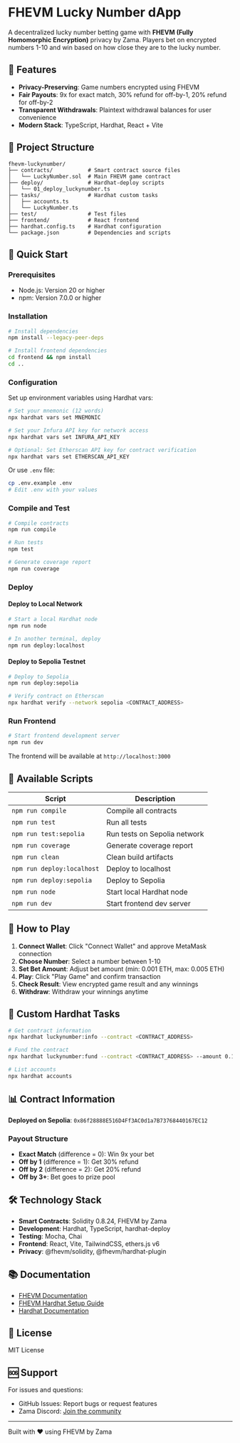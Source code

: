 # FHEVM Lucky Number dApp

A decentralized lucky number betting game with **FHEVM (Fully Homomorphic Encryption)** privacy by Zama. Players bet on encrypted numbers 1-10 and win based on how close they are to the lucky number.

## 🎯 Features

- **Privacy-Preserving**: Game numbers encrypted using FHEVM
- **Fair Payouts**: 9x for exact match, 30% refund for off-by-1, 20% refund for off-by-2
- **Transparent Withdrawals**: Plaintext withdrawal balances for user convenience
- **Modern Stack**: TypeScript, Hardhat, React + Vite

## 📁 Project Structure

```
fhevm-luckynumber/
├── contracts/           # Smart contract source files
│   └── LuckyNumber.sol  # Main FHEVM game contract
├── deploy/              # Hardhat-deploy scripts
│   └── 01_deploy_luckynumber.ts
├── tasks/               # Hardhat custom tasks
│   ├── accounts.ts
│   └── LuckyNumber.ts
├── test/                # Test files
├── frontend/            # React frontend
├── hardhat.config.ts    # Hardhat configuration
└── package.json         # Dependencies and scripts
```

## 🚀 Quick Start

### Prerequisites

- Node.js: Version 20 or higher
- npm: Version 7.0.0 or higher

### Installation

```bash
# Install dependencies
npm install --legacy-peer-deps

# Install frontend dependencies
cd frontend && npm install
cd ..
```

### Configuration

Set up environment variables using Hardhat vars:

```bash
# Set your mnemonic (12 words)
npx hardhat vars set MNEMONIC

# Set your Infura API key for network access
npx hardhat vars set INFURA_API_KEY

# Optional: Set Etherscan API key for contract verification
npx hardhat vars set ETHERSCAN_API_KEY
```

Or use `.env` file:

```bash
cp .env.example .env
# Edit .env with your values
```

### Compile and Test

```bash
# Compile contracts
npm run compile

# Run tests
npm test

# Generate coverage report
npm run coverage
```

### Deploy

#### Deploy to Local Network

```bash
# Start a local Hardhat node
npm run node

# In another terminal, deploy
npm run deploy:localhost
```

#### Deploy to Sepolia Testnet

```bash
# Deploy to Sepolia
npm run deploy:sepolia

# Verify contract on Etherscan
npx hardhat verify --network sepolia <CONTRACT_ADDRESS>
```

### Run Frontend

```bash
# Start frontend development server
npm run dev
```

The frontend will be available at `http://localhost:3000`

## 📜 Available Scripts

| Script | Description |
| --- | --- |
| `npm run compile` | Compile all contracts |
| `npm run test` | Run all tests |
| `npm run test:sepolia` | Run tests on Sepolia network |
| `npm run coverage` | Generate coverage report |
| `npm run clean` | Clean build artifacts |
| `npm run deploy:localhost` | Deploy to localhost |
| `npm run deploy:sepolia` | Deploy to Sepolia |
| `npm run node` | Start local Hardhat node |
| `npm run dev` | Start frontend dev server |

## 🎲 How to Play

1. **Connect Wallet**: Click "Connect Wallet" and approve MetaMask connection
2. **Choose Number**: Select a number between 1-10
3. **Set Bet Amount**: Adjust bet amount (min: 0.001 ETH, max: 0.005 ETH)
4. **Play**: Click "Play Game" and confirm transaction
5. **Check Result**: View encrypted game result and any winnings
6. **Withdraw**: Withdraw your winnings anytime

## 🔧 Custom Hardhat Tasks

```bash
# Get contract information
npx hardhat luckynumber:info --contract <CONTRACT_ADDRESS>

# Fund the contract
npx hardhat luckynumber:fund --contract <CONTRACT_ADDRESS> --amount 0.1

# List accounts
npx hardhat accounts
```

## 📊 Contract Information

**Deployed on Sepolia**: `0x86f28888E516D4Ff3AC0d1a7B73768440167EC12`

### Payout Structure

- **Exact Match** (difference = 0): Win 9x your bet
- **Off by 1** (difference = 1): Get 30% refund
- **Off by 2** (difference = 2): Get 20% refund
- **Off by 3+**: Bet goes to prize pool

## 🛠️ Technology Stack

- **Smart Contracts**: Solidity 0.8.24, FHEVM by Zama
- **Development**: Hardhat, TypeScript, hardhat-deploy
- **Testing**: Mocha, Chai
- **Frontend**: React, Vite, TailwindCSS, ethers.js v6
- **Privacy**: @fhevm/solidity, @fhevm/hardhat-plugin

## 📚 Documentation

- [FHEVM Documentation](https://docs.zama.ai/protocol)
- [FHEVM Hardhat Setup Guide](https://docs.zama.ai/protocol/solidity-guides/development-guide/hardhat)
- [Hardhat Documentation](https://hardhat.org/docs)

## 📄 License

MIT License

## 🆘 Support

For issues and questions:
- GitHub Issues: Report bugs or request features
- Zama Discord: [Join the community](https://discord.gg/zama)

---

Built with ❤️ using FHEVM by Zama

